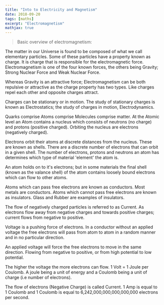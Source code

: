 ```yaml
---
title: "Into to Electricity and Magnetism"
date: 2018-09-20
tags: [maths]
excerpt: "Electromagnetism"
mathjax: true
---
```


>Basic overview of electromagnetism:

The matter in our Universe is found to be composed of what we call elementary particles. Some of these particles have a property known as charge. It is charge that is responsible for the electromagnetic force. Electromagnetism is one of the four known forces, the others being Gravity; Strong Nuclear Force and Weak Nuclear Force.

Whereas Gravity is an attractive force; Electromagnetism can be both repulsive or attractive as the charge property has two types. Like charges repel each other and opposite charges attract.

Charges can be stationary or in motion. The study of stationary charges is known as Electrostatics; the study of charges in motion, Electrodynamics.

Quarks comprise Atoms comprise Molecules comprise matter. At the Atomic level an Atom contains a nucleus which consists of neutrons (no charge) and protons (positive charged). Orbiting the nucleus are electrons (negatively charged).

Electrons orbit their atoms at discrete distances from the nucleus. These are known as shells. There are a discrete number of electrons that can orbit in a given shell. The number of electrons, protons and neutrons an atom has determines which type of material 'element' the atom is.

An atom holds on to it's electrons; but in some materials the final shell (known as the valance shell) of the atom contains loosely bound electrons which can flow to other atoms.

Atoms which can pass free electrons are known as conductors. Most metals are conductors. Atoms which cannot pass free electrons are known as insulators. Glass and Rubber are examples of insulators.

The flow of negatively charged particles is referred to as Current. As electrons flow away from negative charges and towards positive charges; current flows from negative to positive.  

Voltage is a pushing force of electrons. In a conductor without an applied voltage the free electrons will pass from atom to atom in a random manner and in no particular direction.

An applied voltage will force the free electrons to move in the same direction. Flowing from negative to positive, or from high potential to low potential.  

The higher the voltage the more electrons can flow. 1 Volt = 1 Joule per Coulomb. A joule being a unit of energy and a Coulomb being a unit of charge (i.e number of electrons).

The flow of electrons (Negative Charge) is called Current. 1 Amp is equal to 1 Coulomb and 1 Coulomb is equal to 6,242,000,000,000,000,000 electrons per second.
